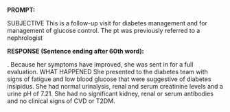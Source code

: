 **PROMPT:**

SUBJECTIVE This is a follow-up visit for diabetes management and for management of glucose control. The pt was previously referred to a nephrologist

**RESPONSE (Sentence ending after 60th word):**

. Because her symptoms have improved, she was sent in for a full evaluation. WHAT HAPPENED She presented to the diabetes team with signs of fatigue and low blood glucose that were suggestive of diabetes insipidus. She had normal urinalysis, renal and serum creatinine levels and a urine pH of 7.21. She had no significant kidney, renal or serum antibodies and no clinical signs of CVD or T2DM. 